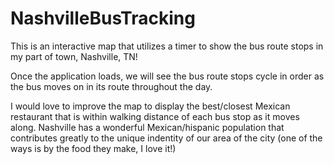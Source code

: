 # NashvilleBusTracking
This is an interactive map that utilizes a timer to show the bus route stops in my part of town, Nashville, TN!

Once the application loads, we will see the bus route stops cycle in order as the bus moves on in its route throughout the day.

I would love to improve the map to display the best/closest Mexican restaurant that is within walking distance of each bus stop as it moves along. Nashville has a wonderful Mexican/hispanic population that contributes greatly to the unique indentity of our area of the city (one of the ways is by the food they make, I love it!)
